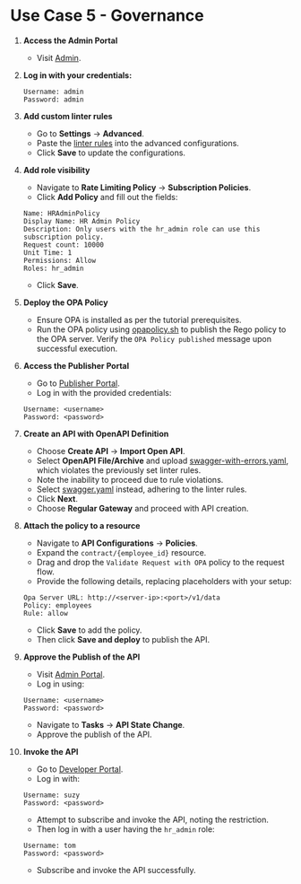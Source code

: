 # Use Case 5 - Governance

1. **Access the Admin Portal**
   - Visit [Admin](https://localhost:9443/admin).

2. **Log in with your credentials:**
   ```
   Username: admin
   Password: admin
   ```

3. **Add custom linter rules**
   - Go to **Settings** → **Advanced**.
   - Paste the [linter rules](../resources/scripts/linter-rules/rule.json) into the advanced configurations.
   - Click **Save** to update the configurations.

4. **Add role visibility**
   - Navigate to **Rate Limiting Policy** → **Subscription Policies**.
   - Click **Add Policy** and fill out the fields:
   ```
   Name: HRAdminPolicy
   Display Name: HR Admin Policy
   Description: Only users with the hr_admin role can use this subscription policy.
   Request count: 10000
   Unit Time: 1
   Permissions: Allow
   Roles: hr_admin
   ```
   - Click **Save**.

5. **Deploy the OPA Policy**
   - Ensure OPA is installed as per the tutorial prerequisites.
   - Run the OPA policy using [opapolicy.sh](../resources/scripts/opa/opapolicy.sh) to publish the Rego policy to the OPA server. Verify the `OPA Policy published` message upon successful execution.

6. **Access the Publisher Portal**
   - Go to [Publisher Portal](https://localhost:9443/publisher).
   - Log in with the provided credentials:
   ```
   Username: <username>
   Password: <password>
   ```

7. **Create an API with OpenAPI Definition**
   - Choose **Create API** → **Import Open API**.
   - Select **OpenAPI File/Archive** and upload [swagger-with-errors.yaml](../resources/APIs/employee/swagger-with-errors.yaml), which violates the previously set linter rules.
   - Note the inability to proceed due to rule violations.
   - Select [swagger.yaml](../resources/APIs/employee/swagger.yaml) instead, adhering to the linter rules.
   - Click **Next**.
   - Choose **Regular Gateway** and proceed with API creation.

8. **Attach the policy to a resource**
   - Navigate to **API Configurations** → **Policies**.
   - Expand the `contract/{employee_id}` resource.
   - Drag and drop the `Validate Request with OPA` policy to the request flow.
   - Provide the following details, replacing placeholders with your setup:
   ```
   Opa Server URL: http://<server-ip>:<port>/v1/data
   Policy: employees
   Rule: allow
   ```
   - Click **Save** to add the policy.
   - Then click **Save and deploy** to publish the API.

9. **Approve the Publish of the API**
   - Visit [Admin Portal](https://localhost:9443/admin).
   - Log in using:
   ```
   Username: <username>
   Password: <password>
   ```
   - Navigate to **Tasks** → **API State Change**.
   - Approve the publish of the API.

10. **Invoke the API**
    - Go to [Developer Portal](https://localhost:9443/devportal).
    - Log in with:
    ```
    Username: suzy
    Password: <password>
    ```
    - Attempt to subscribe and invoke the API, noting the restriction.
    - Then log in with a user having the `hr_admin` role:
    ```
    Username: tom
    Password: <password>
    ```
    - Subscribe and invoke the API successfully.